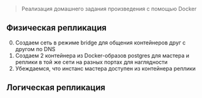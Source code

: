 > Реализация домашнего задания произведения с помощью Docker

## Физическая репликация

0. Создаем сеть в режиме bridge для общения контейнеров друг с другом по DNS
1. Создаем 2 контейнера из Docker-образов postgres для мастера и реплики в той же сети на разных портах для наглядности
2. Убеждаемся, что инстанс мастера доступен из контейнера реплики

## Логическая репликация


